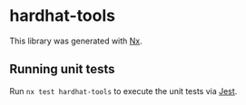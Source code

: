# hardhat-tools

This library was generated with [Nx](https://nx.dev).

## Running unit tests

Run `nx test hardhat-tools` to execute the unit tests via [Jest](https://jestjs.io).
